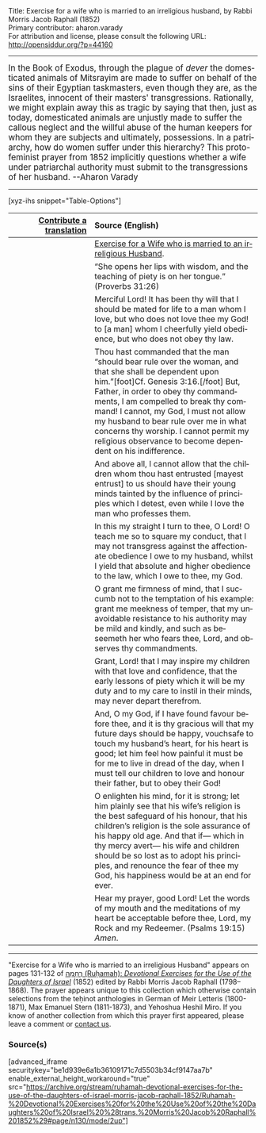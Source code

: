 <html>
<head></head>
<body>
Title: Exercise for a wife who is married to an irreligious husband, by Rabbi Morris Jacob Raphall (1852)<br />
Primary contributor: aharon.varady<br />
For attribution and license, please consult the following URL: <a href="http://opensiddur.org/?p=44160">http://opensiddur.org/?p=44160</a>
<p />
<hr />

<div class="english" lang="en" style="font-size: 1.2em;">
In the Book of Exodus, through the plague of <em>dever</em> the domesticated animals of Mitsrayim are made to suffer on behalf of the sins of their Egyptian taskmasters, even though they are, as the Israelites, innocent of their masters' transgressions. Rationally, we might explain away this as tragic by saying that then, just as today, domesticated animals are unjustly made to suffer the callous neglect and the willful abuse of the human keepers for whom they are subjects and ultimately, possessions. In a patriarchy, how do women suffer under this hierarchy? This proto-feminist prayer from 1852 implicitly questions whether a wife under patriarchal authority must submit to the transgressions of her husband. --Aharon Varady
</div>

<hr />

[xyz-ihs snippet="Table-Options"]<table style="margin-left: auto; margin-right: auto;" class="draggable">
<thead><tr><th id="x" style="text-align: right;"><a href="/translate/" target="_blank" rel="noopener">Contribute a translation</a></th><th style="text-align: left;">Source (English)</th></tr></thead>
<tbody>
<tr><td style="vertical-align:top;" width="33%">
<div class="liturgy" lang="he" style="text-align: right;">

</div></td>

<td style="vertical-align:top;">
<div class="english" lang="en" style="text-align: left;">
<u>Exercise for a Wife who is married to an irreligious Husband</u>. 
</div></td></tr>


<tr><td style="vertical-align:top;">
<div class="liturgy" lang="he" style="text-align: right;">

</div></td>

<td style="vertical-align:top;">
<div class="english" lang="en" style="text-align: left;">
“She opens her lips with wisdom, 
and the teaching of piety is on her tongue.” <span class="citation">(Proverbs 31:26)</span> 
</div></td></tr>


<tr><td style="vertical-align:top;">
<div class="liturgy" lang="he" style="text-align: right;">

</div></td>

<td style="vertical-align:top;">
<div class="english" lang="en" style="text-align: left;">
Merciful Lord! 
It has been thy will 
that I should be mated for life 
to a man whom I love, 
but who does not love thee my God! 
to [a man] whom I cheerfully yield obedience, 
but who does not obey thy law. 
</div></td></tr>


<tr><td style="vertical-align:top;">
<div class="liturgy" lang="he" style="text-align: right;">

</div></td>

<td style="vertical-align:top;">
<div class="english" lang="en" style="text-align: left;">
Thou hast commanded 
that the man “should bear rule over the woman, 
and that she shall be dependent upon him.”[foot]Cf. Genesis 3:16.[/foot] 
But, Father, in order to obey thy commandments, 
I am compelled to break thy command! 
I cannot, my God, 
I must not allow my husband 
to bear rule over me 
in what concerns thy worship. 
I cannot permit my religious observance 
to become dependent 
on his indifference. 
</div></td></tr>


<tr><td style="vertical-align:top;">
<div class="liturgy" lang="he" style="text-align: right;">

</div></td>

<td style="vertical-align:top;">
<div class="english" lang="en" style="text-align: left;">
And above all, 
I cannot allow that the children 
whom thou hast entrusted [mayest entrust] to us 
should have their young minds tainted 
by the influence of principles which I detest, 
even while I love the man who professes them. 
</div></td></tr>


<tr><td style="vertical-align:top;">
<div class="liturgy" lang="he" style="text-align: right;">

</div></td>

<td style="vertical-align:top;">
<div class="english" lang="en" style="text-align: left;">
In this my straight I turn to thee, O Lord! 
O teach me so to square my conduct, 
that I may not transgress against the affectionate obedience 
I owe to my husband, 
whilst I yield that absolute and higher obedience to the law, 
which I owe to thee, my God. 
</div></td></tr>


<tr><td style="vertical-align:top;">
<div class="liturgy" lang="he" style="text-align: right;">

</div></td>

<td style="vertical-align:top;">
<div class="english" lang="en" style="text-align: left;">
O grant me firmness of mind, 
that I succumb not to the temptation of his example: 
grant me meekness of temper, 
that my unavoidable resistance to his authority 
may be mild and kindly, 
and such as beseemeth her who fears thee, Lord, 
and observes thy commandments. 
</div></td></tr>


<tr><td style="vertical-align:top;">
<div class="liturgy" lang="he" style="text-align: right;">

</div></td>

<td style="vertical-align:top;">
<div class="english" lang="en" style="text-align: left;">
Grant, Lord! 
that I may inspire my children with that love and confidence, 
that the early lessons of piety 
which it will be my duty and to my care to instil in their minds, 
may never depart therefrom. 
</div></td></tr>


<tr><td style="vertical-align:top;">
<div class="liturgy" lang="he" style="text-align: right;">

</div></td>

<td style="vertical-align:top;">
<div class="english" lang="en" style="text-align: left;">
And, O my God, 
if I have found favour before thee, 
and it is thy gracious will that my future days should be happy, 
vouchsafe to touch my husband’s heart, 
for his heart is good; 
let him feel how painful it must be for me 
to live in dread of the day, 
when I must tell our children 
to love and honour their father, 
but to obey their God! 
</div></td></tr>


<tr><td style="vertical-align:top;">
<div class="liturgy" lang="he" style="text-align: right;">

</div></td>

<td style="vertical-align:top;">
<div class="english" lang="en" style="text-align: left;">
O enlighten his mind, for it is strong; 
let him plainly see that his wife’s religion 
is the best safeguard of his honour, 
that his children’s religion 
is the sole assurance of his happy old age. 
And that if—
which in thy mercy avert—
his wife and children should be so lost 
as to adopt his principles, 
and renounce the fear of thee my God, 
his happiness would be at an end for ever. 
</div></td></tr>


<tr><td style="vertical-align:top;">
<div class="liturgy" lang="he" style="text-align: right;">

</div></td>

<td style="vertical-align:top;">
<div class="english" lang="en" style="text-align: left;">
Hear my prayer, good Lord! 
Let the words of my mouth 
and the meditations of my heart 
be acceptable before thee, Lord, 
my Rock and my Redeemer. <span class="citation">(Psalms 19:15)</span>
<em>Amen</em>.
</div></td></tr>
</tbody></table>

<hr />

"Exercise for a Wife who is married to an irreligious Husband" appears on pages 131-132 of <a href="/?p=44135">רֻחָמָה (Ruḥamah): <em>Devotional Exercises for the Use of the Daughters of Israel</em></a> (1852) edited by Rabbi Morris Jacob Raphall (1798–1868). The prayer appears unique to this collection which otherwise contain selections from the teḥinot anthologies in German of Meir Letteris (1800-1871), Max Emanuel Stern (1811-1873), and Yehoshua Heshil Miro. If you know of another collection from which this prayer first appeared, please leave a comment or <a href="/contact/">contact us</a>.

<h3>Source(s)</h3>

[advanced_iframe securitykey="be1d939e6a1b36109171c7d5503b34cf9147aa7b" enable_external_height_workaround="true" src="https://archive.org/stream/ruhamah-devotional-exercises-for-the-use-of-the-daughters-of-israel-morris-jacob-raphall-1852/Ruhamah-%20Devotional%20Exercises%20for%20the%20Use%20of%20the%20Daughters%20of%20Israel%20%28trans.%20Morris%20Jacob%20Raphall%201852%29#page/n130/mode/2up"]

&nbsp;
</body>
</html>